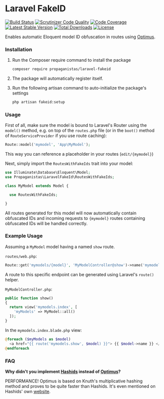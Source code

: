 # Laravel FakeID

[![Build Status](https://travis-ci.org/Propaganistas/Laravel-FakeId.svg?branch=master)](https://travis-ci.org/Propaganistas/Laravel-FakeId)
[![Scrutinizer Code Quality](https://scrutinizer-ci.com/g/Propaganistas/Laravel-FakeId/badges/quality-score.png?b=master)](https://scrutinizer-ci.com/g/Propaganistas/Laravel-FakeId/?branch=master)
[![Code Coverage](https://scrutinizer-ci.com/g/Propaganistas/Laravel-FakeId/badges/coverage.png?b=master)](https://scrutinizer-ci.com/g/Propaganistas/Laravel-FakeId/?branch=master)
[![Latest Stable Version](https://poser.pugx.org/propaganistas/laravel-fakeid/v/stable)](https://packagist.org/packages/propaganistas/laravel-fakeid)
[![Total Downloads](https://poser.pugx.org/propaganistas/laravel-fakeid/downloads)](https://packagist.org/packages/propaganistas/laravel-fakeid)
[![License](https://poser.pugx.org/propaganistas/laravel-fakeid/license)](https://packagist.org/packages/propaganistas/laravel-fakeid)

Enables automatic Eloquent model ID obfuscation in routes using [Optimus](https://github.com/jenssegers/optimus).

### Installation

1. Run the Composer require command to install the package

    ```bash
    composer require propaganistas/laravel-fakeid
    ```

2. The package will automatically register itself.

3. Run the following artisan command to auto-initialize the package's settings
    
    ```bash
    php artisan fakeid:setup
    ```

### Usage

First of all, make sure the model is bound to Laravel's Router using the `model()` method, e.g. on top of the `routes.php` file (or in the `boot()` method of `RouteServiceProvider` if you use route caching):

```php
Route::model('mymodel', 'App\MyModel');
```

This way you can reference a placeholder in your routes (`edit/{mymodel}`)

Next, simply import the `RoutesWithFakeIds` trait into your model:

```php
use Illuminate\Database\Eloquent\Model;
use Propaganistas\LaravelFakeId\RoutesWithFakeIds;

class MyModel extends Model {

  use RoutesWithFakeIds;

}
```

All routes generated for this model will now automatically contain obfuscated IDs and incoming requests to `{mymodel}` routes containing obfuscated IDs will be handled correctly.

### Example Usage ###
Assuming a `MyModel` model having a named `show` route.

`routes/web.php`:

```php
Route::get('mymodels/{model}', 'MyModelController@show')->name('mymodels.show');
```

A route to this specific endpoint can be generated using Laravel's `route()` helper.

`MyModelController.php`:

```php
public function show()
{ 
  return view('mymodels.index', [
    'myModels' => MyModel::all()
  ]);
}
```

In the `mymodels.index.blade.php` view:

```php
@foreach ($myModels as $model)
  <a href="{{ route('mymodels.show', $model) }}"> {{ $model->name }} </a>
@endforeach
```


### FAQ

**Why didn't you implement [Hashids](https://github.com/vinkla/hashids) instead of [Optimus](https://github.com/jenssegers/optimus)?**

PERFORMANCE!
Optimus is based on Knuth's multiplicative hashing method and proves to be quite faster than Hashids. It's even mentioned on Hashids' own [website](http://hashids.org/#alternatives).
